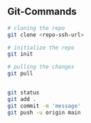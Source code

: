 Git-Commands
-------------
```sh
# cloning the repo
git clone <repo-ssh-url>

# initialize the repo
git init

# pulling the changes
git pull


git status
git add .
git commit -m 'message'
git push -u origin main

```